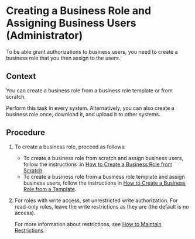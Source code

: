 <!-- loiof5c49ec5500e4e1a8a8a13546f5cfdf5 -->

# Creating a Business Role and Assigning Business Users \(Administrator\)

To be able grant authorizations to business users, you need to create a business role that you then assign to the users.



## Context

You can create a business role from a business role template or from scratch.

Perform this task in every system. Alternatively, you can also create a business role once, download it, and upload it to other systems.



<a name="loiof5c49ec5500e4e1a8a8a13546f5cfdf5__steps_hxp_2vq_4lb"/>

## Procedure

1.  To create a business role, proceed as follows:

    -   To create a business role from scratch and assign business users, follow the instructions :in [How to Create a Business Role from Scratch](https://help.sap.com/viewer/65de2977205c403bbc107264b8eccf4b/Cloud/en-US/f65e51a7203443efb58fe535c3d13e5f.html).
    -   To create a business role from a business role template and assign business users, follow the instructions in [How to Create a Business Role from a Template](https://help.sap.com/viewer/65de2977205c403bbc107264b8eccf4b/Cloud/en-US/ec310a8b669a45ca898dc4dd91d97de2.html).
2.  For roles with write access, set unrestricted write authorization. For read-only roles, leave the write restrictions as they are \(the default is no access\).

    For more information about restrictions, see [How to Maintain Restrictions](https://help.sap.com/viewer/65de2977205c403bbc107264b8eccf4b/Cloud/en-US/c926d691d7144f7dba16f8e12ad81d28.html).



